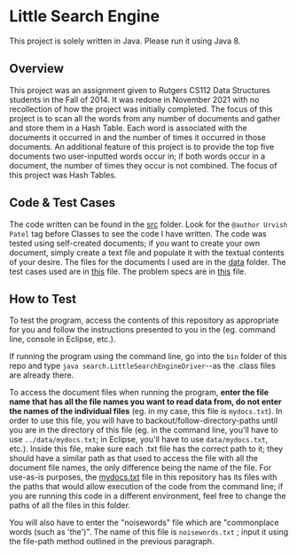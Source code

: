 # Little Search Engine

This project is solely written in Java. Please run it using Java 8.

## Overview

This project was an assignment given to Rutgers CS112 Data Structures students in the Fall of 2014. 
It was redone in November 2021 with no recollection
of how the project was initially completed. The focus of this project is to scan all the words from any number of documents and gather and
store them in a Hash Table. Each word is associated with the documents it occurred
in and the
number of times it occurred in those documents.
An additional feature of this project is to provide the top five documents two user-inputted words occur in; if both words occur in a
document, the number of times they occur is not combined.
The focus of this project was Hash Tables.

## Code & Test Cases

The code written can be found in the [src](https://github.com/urvishp13/Little-Search-Engine/tree/main/src/search) folder. Look for the 
`@author Urvish Patel` tag before Classes to see the code I have written.
The code was tested using self-created documents; if you want to create your own document, simply create a text file and 
populate it with the textual contents of your desire.
The files for the documents I used are in the [data](https://github.com/urvishp13/Little-Search-Engine/tree/main/data) folder.
The test cases used are in [this](https://github.com/urvishp13/Little-Search-Engine/blob/main/docs/testcases.md) file.
The problem specs are in [this](https://github.com/urvishp13/Little-Search-Engine/blob/main/docs/problem_specs.pdf) file. 

## How to Test

To test the program, access the contents of this repository as appropriate for you and follow the instructions presented to you in the 
(eg. command line, console in Eclipse, etc.). 

If running the program using the command line, go into the `bin` 
folder of this repo and type `java search.LittleSearchEngineDriver`--as the .class files are already there.

To access the document files when running the program, **enter the file name that has all the file names you
want to read data from, do not enter the names of the individual files** (eg. in my case, this file is `mydocs.txt`). 
In order to use this file, 
you will have to backout/follow-directory-paths until you are 
in the directory of this file (eg. in the command line, you'll have to use `../data/mydocs.txt`; in Eclipse, you'll have to use 
`data/mydocs.txt`, etc.).
Inside this file, make sure each .txt file has the correct path to it; they should have a similar path as that
used to access the file with all the document file names, the only difference being the name of the file. 
For use-as-is purposes, the [mydocs.txt](https://github.com/urvishp13/Little-Search-Engine/blob/main/data/mydocs.txt) 
file in this repository has its files
with the paths that would allow execution of the code from the command line; if you are running this code in a different environment, 
feel free to 
change the paths of all the files in this folder. 

You will also have to enter the "noisewords" file which are "commonplace words (such as 'the')". The name of this file is `noisewords.txt`
; input it using the file-path method outlined in the previous paragraph.